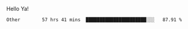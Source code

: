 Hello Ya!

<!--START_SECTION:waka-->

```text
Other        57 hrs 41 mins  ██████████████████████░░░   87.91 %
```

<!--END_SECTION:waka-->
